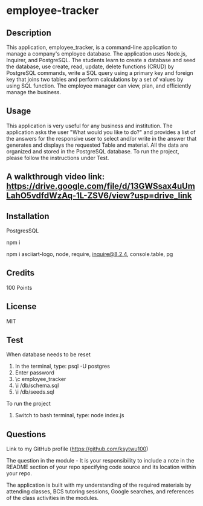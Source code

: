 # employee-tracker

## Description

This application, employee_tracker, is a command-line application to manage a company's employee database. The application uses Node.js, Inquirer, and PostgreSQL. The students learn to create a database and seed the database, use create, read, update, delete functions (CRUD) by PostgreSQL commands, write a SQL query using a primary key and foreign key that joins two tables and perform calculations by a set of values by using SQL function. The employee manager can view, plan, and efficiently manage the business.

## Usage

This application is very useful for any business and institution. The application asks the user "What would you like to do?" and provides a list of the answers for the responsive user to select and/or write in the answer that generates and displays the requested Table and material. All the data are organized and stored in the PostgreSQL database. To run the project, please follow the instructions under Test. 

##  A walkthrough video link: https://drive.google.com/file/d/13GWSsax4uUmLahO5vdfdWzAq-1L-ZSV6/view?usp=drive_link

## Installation

PostgresSQL 

npm i

npm i asciiart-logo, node, require, inquire@8.2.4, console.table, pg

## Credits

100 Points

## License

MIT

## Test

When database needs to be reset
1.  In the terminal, type: psql -U postgres
2.  Enter password
3.  \c employee_tracker
4.  \i /db/schema.sql
5.  \i /db/seeds.sql
   
To run the project
1.  Switch to bash terminal, type: node index.js

## Questions

Link to my GitHub profile (https://github.com/ksytwu100)

The question in the module - It is your responsibility to include a note in the README section of your repo specifying code source and its location within your repo.

The application is built with my understanding of the required materials by attending classes, BCS tutoring sessions, Google searches, and references of the class activities in the modules.

